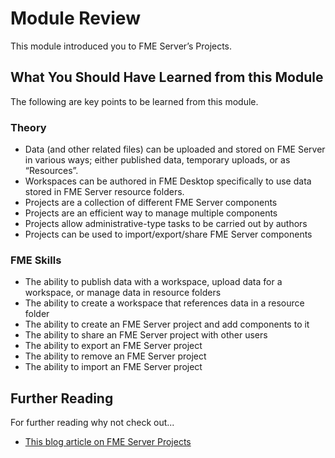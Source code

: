 # Module Review

This module introduced you to FME Server’s Projects.

## What You Should Have Learned from this Module ##

The following are key points to be learned from this module.

### Theory ###

- Data (and other related files) can be uploaded and stored on FME Server in various ways; either published data, temporary uploads, or as “Resources”.
- Workspaces can be authored in FME Desktop specifically to use data stored in FME Server resource folders.
- Projects are a collection of different FME Server components
- Projects are an efficient way to manage multiple components
- Projects allow administrative-type tasks to be carried out by authors
- Projects can be used to import/export/share FME Server components

### FME Skills ###

- The ability to publish data with a workspace, upload data for a workspace, or manage data in resource folders
- The ability to create a workspace that references data in a resource folder
- The ability to create an FME Server project and add components to it
- The ability to share an FME Server project with other users
- The ability to export an FME Server project
- The ability to remove an FME Server project
- The ability to import an FME Server project

## Further Reading ##

For further reading why not check out...

- [This blog article on FME Server Projects](https://blog.safe.com/2017/05/fme2017-projects-evangelist163/)
